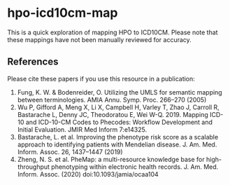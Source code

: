 # hpo-icd10cm-map

This is a quick exploration of mapping HPO to ICD10CM. Please note that these mappings have not been manually reviewed for accuracy.  

## References  

Please cite these papers if you use this resource in a publication:  

  1. Fung, K. W. & Bodenreider, O. Utilizing the UMLS for semantic mapping between terminologies. AMIA Annu. Symp. Proc. 266–270 (2005)  
  2. Wu P, Gifford A, Meng X, Li X, Campbell H, Varley T, Zhao J, Carroll R, Bastarache L, Denny JC, Theodoratou E, Wei W-Q. 2019. Mapping ICD-10 and ICD-10-CM Codes to Phecodes: Workflow Development and Initial Evaluation. JMIR Med Inform 7:e14325.  
  3. Bastarache, L. et al. Improving the phenotype risk score as a scalable approach to identifying patients with Mendelian disease. J. Am. Med. Inform. Assoc. 26, 1437–1447 (2019)  
  4. Zheng, N. S. et al. PheMap: a multi-resource knowledge base for high-throughput phenotyping within electronic health records. J. Am. Med. Inform. Assoc. (2020) doi:10.1093/jamia/ocaa104  
